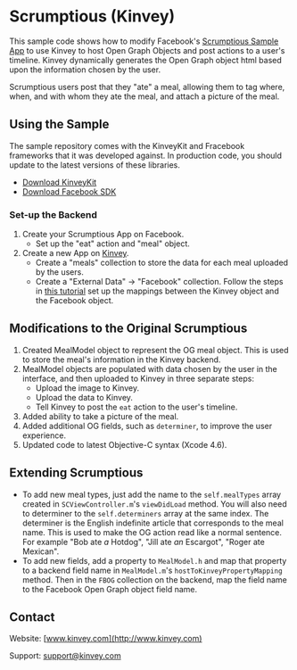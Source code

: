 Scrumptious (Kinvey)
=====
This sample code shows how to modify Facebook's [Scrumptious Sample App](https://github.com/facebook/facebook-ios-sdk/tree/master/samples/Scrumptious) to use Kinvey to host Open Graph Objects and post actions to a user's timeline. Kinvey dynamically generates the Open Graph object html based upon the information chosen by the user. 

Scrumptious users post that they "ate" a meal, allowing them to tag where, when, and with whom they ate the meal, and attach a picture of the meal. 

## Using the Sample
The sample repository comes with the KinveyKit and Fracebook frameworks that it was developed against. In production code, you should update to the latest versions of these libraries.

* [Download KinveyKit](http://devcenter.kinvey.com/ios/downloads)
* [Download Facebook SDK](http://developers.facebook.com/ios/downloads/)

### Set-up the Backend
1. Create your Scrumptious App on Facebook.
    * Set up the "eat" action and "meal" object.
2. Create a new App on [Kinvey](https://console.kinvey.com/).
    * Create a "meals" collection to store the data for each meal uploaded by the users.
    * Create a "External Data" -> "Facebook" collection. Follow the steps in [this tutorial](http://devcenter.kinvey.com/ios/tutorials/facebook-opengraph-tutorial) set up the mappings between the Kinvey object and the Facebook object.

## Modifications to the Original Scrumptious
1. Created MealModel object to represent the OG meal object. This is used to store the meal's information in the Kinvey backend.
1. MealModel objects are populated with data chosen by the user in the interface, and then uploaded to Kinvey in three separate steps:
    * Upload the image to Kinvey.
    * Upload the data to Kinvey.
    * Tell Kinvey to post the `eat` action to the user's timeline.
1. Added ability to take a picture of the meal.
1. Added additional OG fields, such as `determiner`, to improve the user experience.
1. Updated code to latest Objective-C syntax (Xcode 4.6). 

## Extending Scrumptious
* To add new meal types, just add the name to the `self.mealTypes` array created in `SCViewController.m`'s `viewDidLoad` method. You will also need to determiner to the `self.determiners` array at the same index. The determiner is the English indefinite article that corresponds to the meal name. This is used to make the OG action read like a normal sentence. For example "Bob ate _a_ Hotdog", "Jill ate _an_ Escargot", "Roger ate Mexican".
* To add new fields, add a property to `MealModel.h` and map that property to a backend field name in `MealModel.m`'s `hostToKinveyPropertyMapping` method. Then in the `FBOG` collection on the backend, map the field name to the Facebook Open Graph object field name. 

## Contact
Website: [www.kinvey.com](http://www.kinvey.com)

Support: [support@kinvey.com](http://docs.kinvey.com/mailto:support@kinvey.com)
